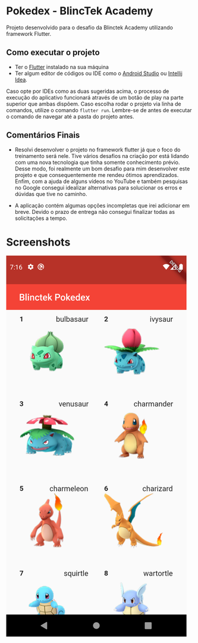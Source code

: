 # Pokedex - BlincTek Academy

Projeto desenvolvido para o desafio da Blinctek Academy utilizando framework Flutter.

## Como executar o projeto

- Ter o [Flutter](https://flutter.dev/docs/get-started/install) instalado na sua máquina
- Ter algum editor de códigos ou IDE como o [Android Studio](https://developer.android.com/studio) ou [Intellij Idea](https://www.jetbrains.com/pt-br/idea/download/). 

Caso opte por IDEs como as duas sugeridas acima, o processo de execução do aplicativo funcionará através de um botão de play na parte superior que ambas dispõem. Caso escolha rodar o projeto via linha de comandos, utilize o comando `flutter run`. Lembre-se de antes de executar o comando de navegar até a pasta do projeto antes. 

## Comentários Finais

- Resolvi desenvolver o projeto no framework flutter já que o foco do treinamento será nele. Tive vários desafios na criação por está lidando com uma nova tecnologia que tinha somente conhecimento prévio. Desse modo, foi realmente um bom desafio para mim desenvolver este projeto e que consequentemente me rendeu ótimos aprendizados. Enfim, com
a ajuda de alguns vídeos no YouTube e também pesquisas no Google consegui idealizar alternativas para solucionar os erros e dúvidas que tive no caminho.

- A aplicação contém algumas opções incompletas que irei adicionar em breve. Devido o prazo de entrega não consegui finalizar todas as solicitações a tempo.

# Screenshots

![screenshot](image1.png)
